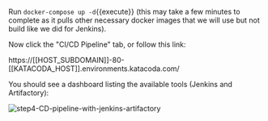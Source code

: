 Run `docker-compose up -d`{{execute}} (this may take a few minutes to complete as it pulls other necessary docker images that we will use but not build like we did for Jenkins).

Now click the "CI/CD Pipeline" tab, or follow this link:

https://[[HOST_SUBDOMAIN]]-80-[[KATACODA_HOST]].environments.katacoda.com/

You should see a dashboard listing the available tools (Jenkins and Artifactory):

![step4-CD-pipeline-with-jenkins-artifactory](/manuelpais/courses/treating-your-pipeline-as-a-product/02-bootstrap-app-pipeline/assets/step4-CD-pipeline-with-jenkins-artifactory.png)